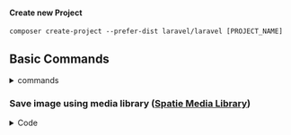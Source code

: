 #### Create new Project

`composer create-project --prefer-dist laravel/laravel [PROJECT_NAME]`

## Basic Commands
<details>
<summary>commands</summary>

```dtd
php artisan make:migration create_banners_table --create=banners

php artisan migrate
php artisan db:seed
php artisan serve

php artisan migrate:rollback
php artisan cache:clear
php artisan config:cache
php artisan config:clear
php artisan clear-compiled

php artisan make:model Sample_data --migration
php artisan make:controller SampleController --resource --model=Receipt
```
</details>

### Save image using media library ([Spatie Media Library](https://spatie.be/docs/laravel-medialibrary/v9/introduction))

<details>
<summary>Code</summary>

- From Request
```php
if ($request->image) {
    $item->clearMediaCollection('preview')
      ->addMediaFromRequest('image')
      ->usingFileName(guid() . "." . $request->image->getClientOriginalExtension())
      ->toMediaCollection('preview');
}
```
- From Base64
```php
 $item->clearMediaCollection('preview')
  ->addMediaFromBase64($request->image)
  ->usingFileName(guid() . ".png")
  ->toMediaCollection('preview');
```
</details>